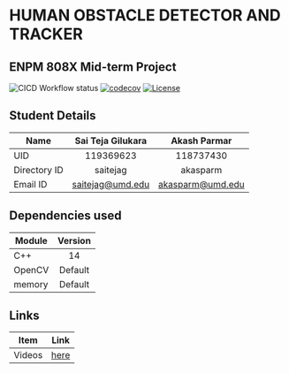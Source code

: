 # HUMAN OBSTACLE DETECTOR AND TRACKER 
## ENPM 808X Mid-term Project
![CICD Workflow status](https://github.com/saiteja12-g/Human-Detector-and-Tracker/actions/workflows/run-unit-test-and-upload-codecov.yml/badge.svg)
[![codecov](https://codecov.io/gh/saiteja12-g/Human-Detector-and-Tracker/branch/main/graph/badge.svg)](https://codecov.io/gh/saiteja12-g/Human-Detector-and-Tracker)
[![License](https://img.shields.io/badge/license-MIT-blue.svg)](LICENSE)
## Student Details

|Name|Sai Teja Gilukara|Akash Parmar|
|---|:---:|:---:|
|UID|119369623|118737430|
|Directory ID|saitejag|akasparm|
|Email ID|saitejag@umd.edu|akasparm@umd.edu

## Dependencies used

|Module|Version|
|---|:---:|
|C++|14|
|OpenCV|Default|
|memory|Default|



## Links

|Item|Link|
|---|:---:|
|Videos|[here](https://drive.google.com/file/d/1OkrgV8vrO6jH2VACrxxc4w38uIurhblW/view?usp=share_link)|

